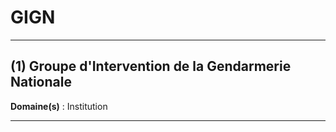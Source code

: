 # GIGN

--------------------

## (1) Groupe d'Intervention de la Gendarmerie Nationale

**Domaine(s)** : Institution

--------------------